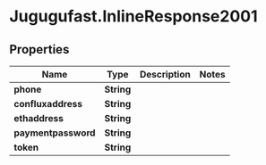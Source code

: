 # Jugugufast.InlineResponse2001

## Properties

Name | Type | Description | Notes
------------ | ------------- | ------------- | -------------
**phone** | **String** |  | 
**confluxaddress** | **String** |  | 
**ethaddress** | **String** |  | 
**paymentpassword** | **String** |  | 
**token** | **String** |  | 


